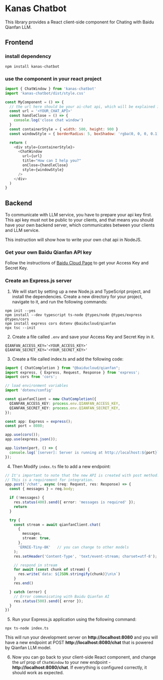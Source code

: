 # Kanas Chatbot

This library provides a React client-side component for Chating with Baidu Qianfan LLM.

## Frontend

### install dependency
```
npm install kanas-chatbot
```

### use the component in your react project
```js
import { ChatWindow } from 'kanas-chatbot'
import 'kanas-chatbot/dist/style.css'

const MyComponent = () => {
  // the url here should be your ai-chat api, which will be explained in "Backend" part below
  const url = '<YOUR_CHAT_API>'
  const handleClose = () => {
    console.log('close chat window')
  }
  const containerStyle = { width: 500, height: 900 }
  const windowStyle = { borderRadius: 5, boxShadow: 'rgba(0, 0, 0, 0.1) 0 4px 16px' }

  return (
    <div style={containerStyle}>
      <ChatWindow
        url={url}
        title="How can I help you?"
        onClose={handleClose}
        style={windowStyle}
      />
    </div>
  )
}
```

## Backend

To communicate with LLM service, you have to prepare your api key first.
This api key must not be public to your clients, and that means you should have your own backend server, 
which communicates between your clients and LLM service.

This instruction will show how to write your own chat api in NodeJS.

### Get your own Baidu Qianfan API key
Follow the instructions of [Baidu Cloud Page](https://cloud.baidu.com/doc/WENXINWORKSHOP/s/7lte7zhab) to get your Access Key and Secret Key.

### Create an Express.js server
1. We will start by setting up a new Node.js and TypeScript project, and install the dependencies.
Create a new directory for your project, navigate to it, and run the following commands:

```
npm init --yes
npm install --dev typescript ts-node @types/node @types/express @types/cors
npm install express cors dotenv @baiducloud/qianfan
npx tsc --init
```

2. Create a file called `.env` and save your Access Key and Secret Key in it.
```
QIANFAN_ACCESS_KEY='<YOUR_ACCESS_KEY>'
QIANFAN_SECRET_KEY='<YOUR_SECRET_KEY>'
```

3. Create a file called index.ts and add the following code:

```ts
import { ChatCompletion } from "@baiducloud/qianfan";
import express, { Express, Request, Response } from 'express';
import cors from 'cors';

// load environment variables
import 'dotenv/config'

const qianfanClient = new ChatCompletion({
  QIANFAN_ACCESS_KEY: process.env.QIANFAN_ACCESS_KEY,
  QIANFAN_SECRET_KEY: process.env.QIANFAN_SECRET_KEY,
});

const app: Express = express();
const port = 8080;

app.use(cors());
app.use(express.json());

app.listen(port, () => {
  console.log(`[server]: Server is running at http://localhost:${port}`);
});

```


4. Then Modify `index.ts` file to add a new endpoint:

```ts
// It's important to note that the new API is created with post method.
// This is a requirement for integration.
app.post('/chat', async (req: Request, res: Response) => {
  const { messages } = req.body;

  if (!messages) {
    res.status(400).send({ error: 'messages is required' });
    return
  }

  try {
    const stream = await qianfanClient.chat(
      {
        messages,
        stream: true,
      },
      'ERNIE-Tiny-8K'   // you can change to other models
    );
    res.setHeader('Content-Type', 'text/event-stream; charset=utf-8');

    // respond in stream
    for await (const chunk of stream) {
      res.write(`data: ${JSON.stringify(chunk)}\n\n`)
    }
    res.end()

  } catch (error) {
    // Error communicating with Baidu Qianfan AI
    res.status(500).send({ error });
  }
})
```

5. Run your Express.js application using the following command:
```
npx ts-node index.ts
```
This will run your development server on **http://localhost:8080**
and you will have a new endpoint at POST **http://localhost:8080/chat** that is powered by Qianfan LLM model.

6. Now you can go back to your client-side React component,
and change the *url* prop of `ChatWindow` to your new endpoint - **http://localhost:8080/chat**.
If everything is configured correctly, it should work as expected.